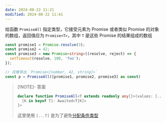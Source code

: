 ```yaml
---
date: 2024-08-22 11:21
modified: 2024-08-22 11:41
---
```


给函数 `PromiseAll` 指定类型，它接受元素为 Promise 或者类似 Promise 的对象的数组，返回值应为 `Promise<T>`，其中 `T` 是这些 Promise 的结果组成的数组

```ts
const promise1 = Promise.resolve(3);
const promise2 = 42;
const promise3 = new Promise<string>((resolve, reject) => {
  setTimeout(resolve, 100, 'foo');
});

// 应推导出 `Promise<[number, 42, string]>`
const p = PromiseAll([promise1, promise2, promise3] as const)
```

> [!NOTE]- 答案
> 
> ```ts
> declare function PromiseAll<T extends readonly any[]>(values: [...T]): Promise<{
>   [K in keyof T]: Awaited<T[K]>
> }>
> ```
> 
> 这里使用 `[...T]` 是为了避免[分配条件类型](https://www.typescriptlang.org/docs/handbook/2/conditional-types.html#distributive-conditional-types)
